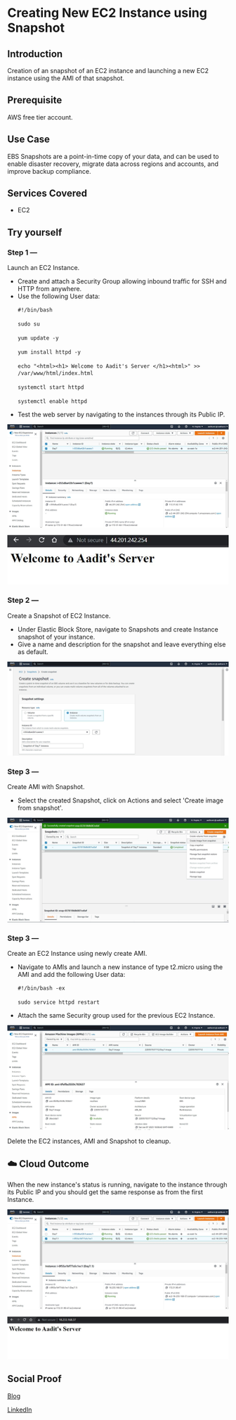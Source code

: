 # Creating New EC2 Instance using Snapshot

## Introduction

Creation of an snapshot of an EC2 instance and launching a new EC2 instance using the AMI of that snapshot.

## Prerequisite

AWS free tier account.

## Use Case

EBS Snapshots are a point-in-time copy of your data, and can be used to enable disaster recovery, migrate data across regions and accounts, and improve backup compliance.

## Services Covered

- EC2

## Try yourself

### Step 1 — 
Launch an EC2 Instance.
 - Create and attach a Security Group allowing inbound traffic for SSH and HTTP from anywhere.
 - Use the following User data:
    ```
    #!/bin/bash

    sudo su

    yum update -y

    yum install httpd -y

    echo "<html><h1> Welcome to Aadit's Server </h1><html>" >> /var/www/html/index.html

    systemctl start httpd

    systemctl enable httpd
    ```
- Test the web server by navigating to the instances through its Public IP. 

![Screenshot](https://github.com/aaditunni/100DaysOfCloud/blob/main/Journey/007/day7.JPG)

![Screenshot](https://github.com/aaditunni/100DaysOfCloud/blob/main/Journey/007/day7.1.JPG)

### Step 2 — 
Create a Snapshot of EC2 Instance. 
- Under Elastic Block Store, navigate to Snapshots and create Instance snapshot of your instance.
- Give a name and description for the snapshot and leave everything else as default.

![Screenshot](https://github.com/aaditunni/100DaysOfCloud/blob/main/Journey/007/day7.2.JPG)

### Step 3 — 
Create AMI with Snapshot. 
 - Select the created Snapshot, click on Actions and select 'Create image from snapshot'.

![Screenshot](https://github.com/aaditunni/100DaysOfCloud/blob/main/Journey/007/day7.3.JPG)

### Step 3 — 
Create an EC2 Instance using newly create AMI. 
- Navigate to AMIs and launch a new instance of type t2.micro using the AMI and add the following User data:
    ```
    #!/bin/bash -ex 

    sudo service httpd restart
    ```
- Attach the same Security group used for the previous EC2 Instance.

![Screenshot](https://github.com/aaditunni/100DaysOfCloud/blob/main/Journey/007/day7.4.JPG)

Delete the EC2 instances, AMI and Snapshot to cleanup.


## ☁️ Cloud Outcome

When the new instance's status is running, navigate to the instance through its Public IP and you should get the same response as from the first Instance.

![Screenshot](https://github.com/aaditunni/100DaysOfCloud/blob/main/Journey/007/day7.5.JPG)

![Screenshot](https://github.com/aaditunni/100DaysOfCloud/blob/main/Journey/007/day7.6.JPG)

## Social Proof

[Blog](https://dev.to/aaditunni/creating-new-ec2-instance-using-snapshot-2cmi)

[LinkedIn](https://www.linkedin.com/posts/aaditunni_100daysofcloud-aws-cloud-activity-7017464758677221376-JIK-?utm_source=share&utm_medium=member_desktop)
